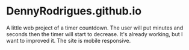 # DennyRodrigues.github.io
A little web project of a timer countdown. The user will put minutes and seconds then the timer will start to decrease. It's already working, but I want to improved it. 
The site is mobile responsive. 

